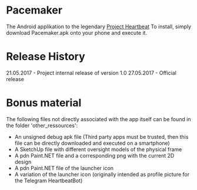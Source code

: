﻿# Pacemaker

The Android applikation to the legendary [Project Heartbeat](https://github.com/lythro/ProjectHeartbeat)
To install, simply download Pacemaker.apk onto your phone and execute it.

# Release History

21.05.2017 - Project internal release of version 1.0
27.05.2017 - Official release

# Bonus material

The following files not directly associated with the app itself can be found in the folder 'other_ressources':
* An unsigned debug apk file (Third party apps must be trusted, then this file can be directly downloaded and executed on a smartphone)
* A SketchUp file with different oversight models of the physical frame
* A pdn Paint.NET file and a corresponding png with the current 2D design
* A pdn Paint.NET file of the launcher icon
* A variation of the launcher icon (originally intended as profile picture for the Telegram HeartbeatBot)